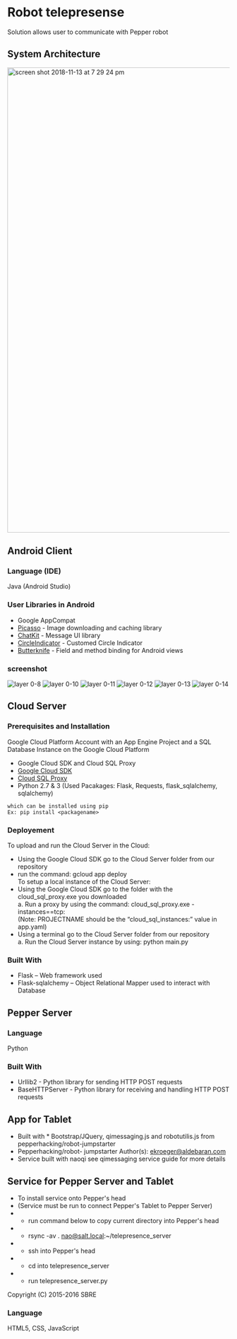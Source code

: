 ﻿# Robot telepresense
Solution allows user to communicate with Pepper robot
## System Architecture
<img width="1052" alt="screen shot 2018-11-13 at 7 29 24 pm" src="https://user-images.githubusercontent.com/34588197/48458275-7fbe3b80-e77a-11e8-9f69-00dcce7f954d.png"/></br>
## Android Client
### Language (IDE)
Java (Android Studio)
### User Libraries in Android
* Google AppCompat
* [Picasso](http://square.github.io/picasso/) - Image downloading and caching library
* [ChatKit](https://github.com/stfalcon-studio/ChatKit) - Message UI library
* [CircleIndicator](https://github.com/ongakuer/CircleIndicator) - Customed Circle Indicator
* [Butterknife](http://jakewharton.github.io/butterknife/) - Field and method binding for Android views

### screenshot 
![layer 0-8](https://user-images.githubusercontent.com/34588197/48456692-d294f480-e774-11e8-9fe6-8483908d95ca.png)
![layer 0-10](https://user-images.githubusercontent.com/34588197/48456694-d32d8b00-e774-11e8-8e98-603b4ec23e15.png)
![layer 0-11](https://user-images.githubusercontent.com/34588197/48456695-d32d8b00-e774-11e8-8a45-784ad2a7eb14.png) 
![layer 0-12](https://user-images.githubusercontent.com/34588197/48456696-d32d8b00-e774-11e8-96a3-9a2c32bc248a.png)
![layer 0-13](https://user-images.githubusercontent.com/34588197/48456697-d32d8b00-e774-11e8-8bec-0a46b1468285.png)
![layer 0-14](https://user-images.githubusercontent.com/34588197/48456698-d32d8b00-e774-11e8-8f0a-8ac685c273c9.png)

## Cloud Server
### Prerequisites and Installation
Google Cloud Platform Account with an App Engine Project and a SQL Database Instance on the Google Cloud Platform
* Google Cloud SDK and Cloud SQL Proxy
* [Google Cloud SDK](https://cloud.google.com/sdk/install)
* [Cloud SQL Proxy](https://cloud.google.com/sql/docs/mysql/sql-proxy)
* Python 2.7 & 3 (Used Pacakages: Flask, Requests, flask_sqlalchemy, sqlalchemy)
```
which can be installed using pip
Ex: pip install <packagename>
```

### Deployement
To upload and run the Cloud Server in the Cloud:
* Using the Google Cloud SDK go to the Cloud Server folder from our repository
* run the command: gcloud app deploy </br>
To setup a local instance of the Cloud Server:
* Using the Google Cloud SDK go to the folder with the cloud_sql_proxy.exe you downloaded </br>
  a. Run a proxy by using the command: cloud_sql_proxy.exe -instances=<PROJECTNAME>=tcp:<PORT> </br>
      (Note: PROJECTNAME should be the “cloud_sql_instances:” value in app.yaml) </br>
* Using a terminal go to the Cloud Server folder from our repository </br>
  a. Run the Cloud Server instance by using:	python main.py

### Built With
* Flask – Web framework used
* Flask-sqlalchemy – Object Relational Mapper used to interact with Database

## Pepper Server
### Language
Python
### Built With
* Urllib2 - Python library for sending HTTP POST requests
* BaseHTTPServer - Python library for receiving and handling HTTP POST requests 

## App for Tablet
* Built with * Bootstrap/JQuery, qimessaging.js and robotutilis.js from pepperhacking/robot-jumpstarter
* Pepperhacking/robot- jumpstarter Author(s): ekroeger@aldebaran.com
* Service built with naoqi see qimessaging service guide for more details

## Service for Pepper Server and Tablet
* To install service onto Pepper's head 
* (Service must be run to connect Pepper's Tablet to Pepper Server)
*   - run command below to copy current directory into Pepper's head
*   - rsync -av . nao@salt.local:~/telepresence_server
*   - ssh into Pepper's head
*   - cd into telepresence_server 
*   - run telepresence_server.py



Copyright (C) 2015-2016 SBRE


### Language
HTML5, CSS, JavaScript


